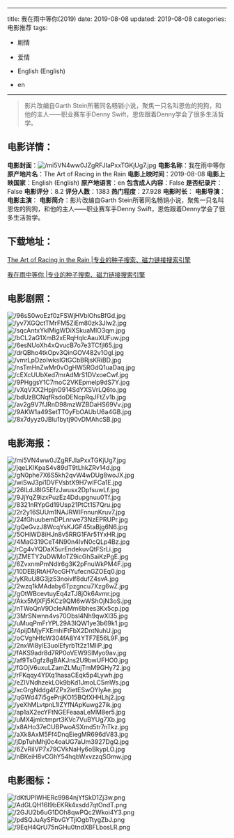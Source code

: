 
---
title: 我在雨中等你(2019)
date: 2019-08-08
updated: 2019-08-08
categories: 电影推荐
tags:
- 剧情
- 爱情

- English (English)
- en
---


> 影片改编自Garth Stein所著同名畅销小说，聚焦一只名叫恩佐的狗狗，和他的主人——职业赛车手Denny Swift，恩佐跟着Denny学会了很多生活哲学。

## **电影详情**：

**电影封面**：<img src="https://image.tmdb.org/t/p/w200/mi5VN4ww0JZgRFJIaPxxTGKjUg7.jpg" alt="/mi5VN4ww0JZgRFJIaPxxTGKjUg7.jpg" title="/mi5VN4ww0JZgRFJIaPxxTGKjUg7.jpg">
**电影名称**：我在雨中等你
**原产地片名**：The Art of Racing in the Rain
**电影上映时间**：2019-08-08
**电影上映国家**：English (English)
**原产地语言**：en
**包含成人内容**：False
**是否纪录片**：False
**电影评分**：8.2
**评分人数**：1383
**热门程度**：27.928
**电影时长**：
**电影导演**：
**电影主演**：
**电影简介**：影片改编自Garth Stein所著同名畅销小说，聚焦一只名叫恩佐的狗狗，和他的主人——职业赛车手Denny Swift，恩佐跟着Denny学会了很多生活哲学。

## **下载地址**：
[The Art of Racing in the Rain |专业的种子搜索、磁力链接搜索引擎](https://movie.amd794.com:2083/?search=The%20Art%20of%20Racing%20in%20the%20Rain&ordering=&mode=match_phrase&page_size=10&page=1)

[我在雨中等你 |专业的种子搜索、磁力链接搜索引擎](https://movie.amd794.com:2083/?search=%E6%88%91%E5%9C%A8%E9%9B%A8%E4%B8%AD%E7%AD%89%E4%BD%A0&ordering=&mode=match_phrase&page_size=10&page=1)
 

## **电影剧照**：
<img src="https://image.tmdb.org/t/p/original/96sS0woEzf0zFSWjHVblOhsBfGd.jpg" alt="/96sS0woEzf0zFSWjHVblOhsBfGd.jpg" title="/96sS0woEzf0zFSWjHVblOhsBfGd.jpg"><img src="https://image.tmdb.org/t/p/original/yv7XGQctTMrFM5ZiEm80zk3Jlw2.jpg" alt="/yv7XGQctTMrFM5ZiEm80zk3Jlw2.jpg" title="/yv7XGQctTMrFM5ZiEm80zk3Jlw2.jpg"><img src="https://image.tmdb.org/t/p/original/sqcAntxYkIMigWDiXSkuaMlO3qm.jpg" alt="/sqcAntxYkIMigWDiXSkuaMlO3qm.jpg" title="/sqcAntxYkIMigWDiXSkuaMlO3qm.jpg"><img src="https://image.tmdb.org/t/p/original/bCL2aG1XmB2xERqHqlcAauXUFuw.jpg" alt="/bCL2aG1XmB2xERqHqlcAauXUFuw.jpg" title="/bCL2aG1XmB2xERqHqlcAauXUFuw.jpg"><img src="https://image.tmdb.org/t/p/original/6esNUoXh4xQvucB7o7e3TCfjI65.jpg" alt="/6esNUoXh4xQvucB7o7e3TCfjI65.jpg" title="/6esNUoXh4xQvucB7o7e3TCfjI65.jpg"><img src="https://image.tmdb.org/t/p/original/drQBho4tkOpv3QinGOV482v1Ogl.jpg" alt="/drQBho4tkOpv3QinGOV482v1Ogl.jpg" title="/drQBho4tkOpv3QinGOV482v1Ogl.jpg"><img src="https://image.tmdb.org/t/p/original/vmrLpDzoIwksIGtGCbBRjsKRiBD.jpg" alt="/vmrLpDzoIwksIGtGCbBRjsKRiBD.jpg" title="/vmrLpDzoIwksIGtGCbBRjsKRiBD.jpg"><img src="https://image.tmdb.org/t/p/original/nsTmHnZwMr0vOgHW5RGdQ1uaDaq.jpg" alt="/nsTmHnZwMr0vOgHW5RGdQ1uaDaq.jpg" title="/nsTmHnZwMr0vOgHW5RGdQ1uaDaq.jpg"><img src="https://image.tmdb.org/t/p/original/cEXcUUbXed7mrAdMrS1DVxoeCwf.jpg" alt="/cEXcUUbXed7mrAdMrS1DVxoeCwf.jpg" title="/cEXcUUbXed7mrAdMrS1DVxoeCwf.jpg"><img src="https://image.tmdb.org/t/p/original/9PHggsY1C7moC2VKEpmelp9dS7Y.jpg" alt="/9PHggsY1C7moC2VKEpmelp9dS7Y.jpg" title="/9PHggsY1C7moC2VKEpmelp9dS7Y.jpg"><img src="https://image.tmdb.org/t/p/original/vXqVXX2HpjnO914SdYXSVrLQ6to.jpg" alt="/vXqVXX2HpjnO914SdYXSVrLQ6to.jpg" title="/vXqVXX2HpjnO914SdYXSVrLQ6to.jpg"><img src="https://image.tmdb.org/t/p/original/bdUzBCNqfRsdoDENcpRqJFtZv1b.jpg" alt="/bdUzBCNqfRsdoDENcpRqJFtZv1b.jpg" title="/bdUzBCNqfRsdoDENcpRqJFtZv1b.jpg"><img src="https://image.tmdb.org/t/p/original/av2g9V7fJRnD98mzWZBDaHS69Vv.jpg" alt="/av2g9V7fJRnD98mzWZBDaHS69Vv.jpg" title="/av2g9V7fJRnD98mzWZBDaHS69Vv.jpg"><img src="https://image.tmdb.org/t/p/original/9AKW1a49SetTT0yFbOAUbU6a4GB.jpg" alt="/9AKW1a49SetTT0yFbOAUbU6a4GB.jpg" title="/9AKW1a49SetTT0yFbOAUbU6a4GB.jpg"><img src="https://image.tmdb.org/t/p/original/8x7dyyz0JBlu1bytj90vDMAhcSB.jpg" alt="/8x7dyyz0JBlu1bytj90vDMAhcSB.jpg" title="/8x7dyyz0JBlu1bytj90vDMAhcSB.jpg">

## **电影海报**：
<img src="https://image.tmdb.org/t/p/original/mi5VN4ww0JZgRFJIaPxxTGKjUg7.jpg" alt="/mi5VN4ww0JZgRFJIaPxxTGKjUg7.jpg" title="/mi5VN4ww0JZgRFJIaPxxTGKjUg7.jpg"><img src="https://image.tmdb.org/t/p/original/jqeLKlKpaS4v89dT9tLhkZRv14d.jpg" alt="/jqeLKlKpaS4v89dT9tLhkZRv14d.jpg" title="/jqeLKlKpaS4v89dT9tLhkZRv14d.jpg"><img src="https://image.tmdb.org/t/p/original/gN0phe7X6S5kh2qvW4wDUg8woJX.jpg" alt="/gN0phe7X6S5kh2qvW4wDUg8woJX.jpg" title="/gN0phe7X6S5kh2qvW4wDUg8woJX.jpg"><img src="https://image.tmdb.org/t/p/original/wiSwJ3pi1DVFVsbtX9H7wIFCa1E.jpg" alt="/wiSwJ3pi1DVFVsbtX9H7wIFCa1E.jpg" title="/wiSwJ3pi1DVFVsbtX9H7wIFCa1E.jpg"><img src="https://image.tmdb.org/t/p/original/26lLdJ8IG5EfzJwusx2DpfsuwLf.jpg" alt="/26lLdJ8IG5EfzJwusx2DpfsuwLf.jpg" title="/26lLdJ8IG5EfzJwusx2DpfsuwLf.jpg"><img src="https://image.tmdb.org/t/p/original/9JjYqZ9izxPuzEz4Ddupgnuu0Tf.jpg" alt="/9JjYqZ9izxPuzEz4Ddupgnuu0Tf.jpg" title="/9JjYqZ9izxPuzEz4Ddupgnuu0Tf.jpg"><img src="https://image.tmdb.org/t/p/original/8321nRYpGd19Usp21PtCt1S7Qru.jpg" alt="/8321nRYpGd19Usp21PtCt1S7Qru.jpg" title="/8321nRYpGd19Usp21PtCt1S7Qru.jpg"><img src="https://image.tmdb.org/t/p/original/2r2y16SUUm1NAJRWIFnnunKruv7.jpg" alt="/2r2y16SUUm1NAJRWIFnnunKruv7.jpg" title="/2r2y16SUUm1NAJRWIFnnunKruv7.jpg"><img src="https://image.tmdb.org/t/p/original/24fGhuubemDPLnrwe73NzEPRUPr.jpg" alt="/24fGhuubemDPLnrwe73NzEPRUPr.jpg" title="/24fGhuubemDPLnrwe73NzEPRUPr.jpg"><img src="https://image.tmdb.org/t/p/original/gQeGvzJ8WcqYsKJGF45taBjg6N6.jpg" alt="/gQeGvzJ8WcqYsKJGF45taBjg6N6.jpg" title="/gQeGvzJ8WcqYsKJGF45taBjg6N6.jpg"><img src="https://image.tmdb.org/t/p/original/5OHiWD8iHJn8v5RRG1FAr51YxHR.jpg" alt="/5OHiWD8iHJn8v5RRG1FAr51YxHR.jpg" title="/5OHiWD8iHJn8v5RRG1FAr51YxHR.jpg"><img src="https://image.tmdb.org/t/p/original/4MaG319CeT4N90n4IvN0cQLp4Bz.jpg" alt="/4MaG319CeT4N90n4IvN0cQLp4Bz.jpg" title="/4MaG319CeT4N90n4IvN0cQLp4Bz.jpg"><img src="https://image.tmdb.org/t/p/original/rCg4vYQDaX5urEndekuvQtFSrLi.jpg" alt="/rCg4vYQDaX5urEndekuvQtFSrLi.jpg" title="/rCg4vYQDaX5urEndekuvQtFSrLi.jpg"><img src="https://image.tmdb.org/t/p/original/jZMETY2uDWMoTZ9icGhSaiKzPgE.jpg" alt="/jZMETY2uDWMoTZ9icGhSaiKzPgE.jpg" title="/jZMETY2uDWMoTZ9icGhSaiKzPgE.jpg"><img src="https://image.tmdb.org/t/p/original/6ZvxnmPmNdlr6g3K2pFnuWkPM4F.jpg" alt="/6ZvxnmPmNdlr6g3K2pFnuWkPM4F.jpg" title="/6ZvxnmPmNdlr6g3K2pFnuWkPM4F.jpg"><img src="https://image.tmdb.org/t/p/original/10DEBjRtAH7ocGHYufecnGZOEq0.jpg" alt="/10DEBjRtAH7ocGHYufecnGZOEq0.jpg" title="/10DEBjRtAH7ocGHYufecnGZOEq0.jpg"><img src="https://image.tmdb.org/t/p/original/yKRuU8G3jz53noivlf8dufZ4svA.jpg" alt="/yKRuU8G3jz53noivlf8dufZ4svA.jpg" title="/yKRuU8G3jz53noivlf8dufZ4svA.jpg"><img src="https://image.tmdb.org/t/p/original/2wzq1kMAdaby6Tpzgncu7Xzg6wZ.jpg" alt="/2wzq1kMAdaby6Tpzgncu7Xzg6wZ.jpg" title="/2wzq1kMAdaby6Tpzgncu7Xzg6wZ.jpg"><img src="https://image.tmdb.org/t/p/original/gOtWBcevtuyEq4zTJ8jOk6Avmr.jpg" alt="/gOtWBcevtuyEq4zTJ8jOk6Avmr.jpg" title="/gOtWBcevtuyEq4zTJ8jOk6Avmr.jpg"><img src="https://image.tmdb.org/t/p/original/Akx5MjXFj5KCz9QM6wWShOjN3oS.jpg" alt="/Akx5MjXFj5KCz9QM6wWShOjN3oS.jpg" title="/Akx5MjXFj5KCz9QM6wWShOjN3oS.jpg"><img src="https://image.tmdb.org/t/p/original/nTWoQnV9DcIeAiMm6bhes3Kx5cp.jpg" alt="/nTWoQnV9DcIeAiMm6bhes3Kx5cp.jpg" title="/nTWoQnV9DcIeAiMm6bhes3Kx5cp.jpg"><img src="https://image.tmdb.org/t/p/original/3MrSNwnn4vs70Obsl4Nh9qwXl35.jpg" alt="/3MrSNwnn4vs70Obsl4Nh9qwXl35.jpg" title="/3MrSNwnn4vs70Obsl4Nh9qwXl35.jpg"><img src="https://image.tmdb.org/t/p/original/uMuqPmFrYPL29A3lQW1ye3b69k1.jpg" alt="/uMuqPmFrYPL29A3lQW1ye3b69k1.jpg" title="/uMuqPmFrYPL29A3lQW1ye3b69k1.jpg"><img src="https://image.tmdb.org/t/p/original/4pijDMjyFXEmhlFtFbX2DntNuhU.jpg" alt="/4pijDMjyFXEmhlFtFbX2DntNuhU.jpg" title="/4pijDMjyFXEmhlFtFbX2DntNuhU.jpg"><img src="https://image.tmdb.org/t/p/original/oCVghHfcW304fA8Y4YTF7E56L9F.jpg" alt="/oCVghHfcW304fA8Y4YTF7E56L9F.jpg" title="/oCVghHfcW304fA8Y4YTF7E56L9F.jpg"><img src="https://image.tmdb.org/t/p/original/2nxWi8ylE3uolEfyrbTt2z1MIiP.jpg" alt="/2nxWi8ylE3uolEfyrbTt2z1MIiP.jpg" title="/2nxWi8ylE3uolEfyrbTt2z1MIiP.jpg"><img src="https://image.tmdb.org/t/p/original/fAKS9adr8d7RP0oVEW9SlMyo9av.jpg" alt="/fAKS9adr8d7RP0oVEW9SlMyo9av.jpg" title="/fAKS9adr8d7RP0oVEW9SlMyo9av.jpg"><img src="https://image.tmdb.org/t/p/original/af9Ts0gfz8gBAKJns2U9bwUFHO0.jpg" alt="/af9Ts0gfz8gBAKJns2U9bwUFHO0.jpg" title="/af9Ts0gfz8gBAKJns2U9bwUFHO0.jpg"><img src="https://image.tmdb.org/t/p/original/fGOjV6uxuLZamZLMujTmM9GHy72.jpg" alt="/fGOjV6uxuLZamZLMujTmM9GHy72.jpg" title="/fGOjV6uxuLZamZLMujTmM9GHy72.jpg"><img src="https://image.tmdb.org/t/p/original/rFKqqy4YIXq1hasaCEqk5p4Lywh.jpg" alt="/rFKqqy4YIXq1hasaCEqk5p4Lywh.jpg" title="/rFKqqy4YIXq1hasaCEqk5p4Lywh.jpg"><img src="https://image.tmdb.org/t/p/original/eZIVNdhzekLOk9bKd1JmoLC5mWs.jpg" alt="/eZIVNdhzekLOk9bKd1JmoLC5mWs.jpg" title="/eZIVNdhzekLOk9bKd1JmoLC5mWs.jpg"><img src="https://image.tmdb.org/t/p/original/xcGrgNddg4fZPx2ietESwOYlyAe.jpg" alt="/xcGrgNddg4fZPx2ietESwOYlyAe.jpg" title="/xcGrgNddg4fZPx2ietESwOYlyAe.jpg"><img src="https://image.tmdb.org/t/p/original/qGWd47i5gePnjKO15BQfXHHLhj2.jpg" alt="/qGWd47i5gePnjKO15BQfXHHLhj2.jpg" title="/qGWd47i5gePnjKO15BQfXHHLhj2.jpg"><img src="https://image.tmdb.org/t/p/original/yeXhMLvtpnL1IZYfNApKuwg27ik.jpg" alt="/yeXhMLvtpnL1IZYfNApKuwg27ik.jpg" title="/yeXhMLvtpnL1IZYfNApKuwg27ik.jpg"><img src="https://image.tmdb.org/t/p/original/ap1aX2ecYFtNGEFeaaaLeMM8er5.jpg" alt="/ap1aX2ecYFtNGEFeaaaLeMM8er5.jpg" title="/ap1aX2ecYFtNGEFeaaaLeMM8er5.jpg"><img src="https://image.tmdb.org/t/p/original/uMX4jmlctmprt3KVc7VuBYUg7Xb.jpg" alt="/uMX4jmlctmprt3KVc7VuBYUg7Xb.jpg" title="/uMX4jmlctmprt3KVc7VuBYUg7Xb.jpg"><img src="https://image.tmdb.org/t/p/original/x8AHo37eCUBPwoASXmd5tr7nTkz.jpg" alt="/x8AHo37eCUBPwoASXmd5tr7nTkz.jpg" title="/x8AHo37eCUBPwoASXmd5tr7nTkz.jpg"><img src="https://image.tmdb.org/t/p/original/aXk8AxM5Ff4DnqEiegMR696dV83.jpg" alt="/aXk8AxM5Ff4DnqEiegMR696dV83.jpg" title="/aXk8AxM5Ff4DnqEiegMR696dV83.jpg"><img src="https://image.tmdb.org/t/p/original/jDpTuhMhj0c4oaUG7aUm3927DgQ.jpg" alt="/jDpTuhMhj0c4oaUG7aUm3927DgQ.jpg" title="/jDpTuhMhj0c4oaUG7aUm3927DgQ.jpg"><img src="https://image.tmdb.org/t/p/original/6ZvRiIVP7x79CVkNaHy6oBkypLO.jpg" alt="/6ZvRiIVP7x79CVkNaHy6oBkypLO.jpg" title="/6ZvRiIVP7x79CVkNaHy6oBkypLO.jpg"><img src="https://image.tmdb.org/t/p/original/nBKeiH8vCGhY54hqbWxvzzqSGmw.jpg" alt="/nBKeiH8vCGhY54hqbWxvzzqSGmw.jpg" title="/nBKeiH8vCGhY54hqbWxvzzqSGmw.jpg">

## **电影图标**：
<img src="https://image.tmdb.org/t/p/original/dKtUPIWHERc9984njYfSkD1Zj3w.png" alt="/dKtUPIWHERc9984njYfSkD1Zj3w.png" title="/dKtUPIWHERc9984njYfSkD1Zj3w.png"><img src="https://image.tmdb.org/t/p/original/AdGLQH16I9bEKRk4xsdd7qtOndT.png" alt="/AdGLQH16I9bEKRk4xsdd7qtOndT.png" title="/AdGLQH16I9bEKRk4xsdd7qtOndT.png"><img src="https://image.tmdb.org/t/p/original/2GJU2b6uG1DOh8qwPQc2Wkoi4Y3.png" alt="/2GJU2b6uG1DOh8qwPQc2Wkoi4Y3.png" title="/2GJU2b6uG1DOh8qwPQc2Wkoi4Y3.png"><img src="https://image.tmdb.org/t/p/original/pdSQJuAySFbvGYTjiOgbTtygZbJ.png" alt="/pdSQJuAySFbvGYTjiOgbTtygZbJ.png" title="/pdSQJuAySFbvGYTjiOgbTtygZbJ.png"><img src="https://image.tmdb.org/t/p/original/9EqH4QrU75nGHu0tndXBFLbosLR.png" alt="/9EqH4QrU75nGHu0tndXBFLbosLR.png" title="/9EqH4QrU75nGHu0tndXBFLbosLR.png">
